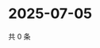 # 2025-07-05

共 0 条

<!-- BEGIN ZHIHUQUESTIONS -->
<!-- 最后更新时间 Sat Jul 05 2025 13:11:39 GMT+0800 (China Standard Time) -->

<!-- END ZHIHUQUESTIONS -->
